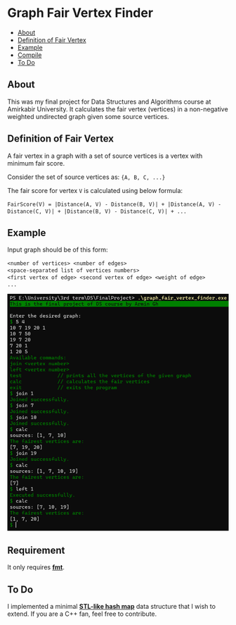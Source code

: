 
# Graph Fair Vertex Finder

- [About](#about)
- [Definition of Fair Vertex](#definition-of-fair-vertex)
- [Example](#example)
- [Compile](#compile)
- [To Do](#to-do)

## About
This was my final project for Data Structures and Algorithms course at Amirkabir University.
It calculates the fair vertex (vertices) in a non-negative weighted undirected graph given some source vertices.

## Definition of Fair Vertex
A fair vertex in a graph with a set of source vertices is a vertex with minimum fair score.

Consider the set of source vertices as: `{A, B, C, ...}`

The fair score for vertex `V` is calculated using below formula:

```
FairScore(V) = |Distance(A, V) - Distance(B, V)| + |Distance(A, V) - Distance(C, V)| + |Distance(B, V) - Distance(C, V)| + ...
```

## Example
Input graph should be of this form:
```
<number of vertices> <number of edges>
<space-separated list of vertices numbers>
<first vertex of edge> <second vertex of edge> <weight of edge>
...
```
![Example](/screenshot/screenshot.png "Example")

## Requirement
It only requires **[fmt](https://github.com/fmtlib/fmt)**.

## To Do
I implemented a minimal **[STL-like hash map](hash_map.hpp)** data structure that I wish to extend.
If you are a C++ fan, feel free to contribute.
